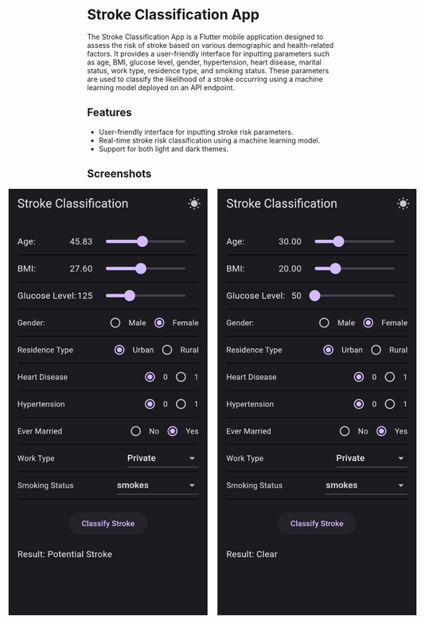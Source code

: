 # Stroke Classification App

The Stroke Classification App is a Flutter mobile application designed to assess the risk of stroke based on various demographic and health-related factors. It provides a user-friendly interface for inputting parameters such as age, BMI, glucose level, gender, hypertension, heart disease, marital status, work type, residence type, and smoking status. These parameters are used to classify the likelihood of a stroke occurring using a machine learning model deployed on an API endpoint.

## Features

- User-friendly interface for inputting stroke risk parameters.
- Real-time stroke risk classification using a machine learning model.
- Support for both light and dark themes.

## Screenshots

<div style="display: flex; justify-content: center;">
    <img src="screenshots/1.jpeg" alt="Screenshot 1" width="400" style="margin-right: 20px;">
    <img src="screenshots/2.jpeg" alt="Screenshot 2" width="400">
</div>

